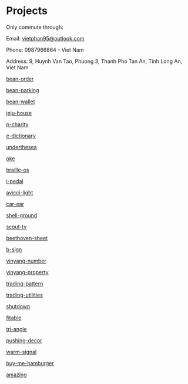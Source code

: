 # Projects

Only commute through:

Email: vietphan95@outlook.com

Phone: 0987966864 - Viet Nam

Address: 9, Huynh Van Tao, Phuong 3, Thanh Pho Tan An, Tinh Long An, Viet Nam

[bean-order](https://github.com/vietphan1995/bean-order.git)

[bean-parking](https://github.com/vietphan1995/bean-parking.git)

[bean-wallet](https://github.com/vietphan1995/bean-wallet.git)

[jeju-house](https://github.com/vietphan1995/jeju-house.git)

[p-charity](https://github.com/vietphan1995/p-charity.git)

[e-dictionary](https://github.com/vietphan1995/e-dictionary.git)

[underthesea](https://github.com/vietphan1995/underthesea.git)

[oke](https://github.com/vietphan1995/oke.git)

[braille-os](https://github.com/vietphan1995/braille-os.git)

[i-pedal](https://github.com/vietphan1995/i-pedal.git)

[avicci-light](https://github.com/vietphan1995/avicci-light.git)

[car-ear](https://github.com/vietphan1995/car-ear.git)

[shell-ground](https://github.com/vietphan1995/shell-ground.git)

[scout-tv](https://github.com/vietphan1995/scout-tv.git)

[beethoven-sheet](https://github.com/vietphan1995/beethoven-sheet.git)

[b-sign](https://github.com/vietphan1995/b-sign.git)

[yinyang-number](https://github.com/vietphan1995/yinyang-number.git)

[yinyang-property](https://github.com/vietphan1995/yinyang-property.git)

[trading-pattern](https://github.com/vietphan1995/trade-pattern.git)

[trading-utilities](https://github.com/vietphan1995/trading-utilities.git)

[shutdown](https://github.com/vietphan1995/shutdown.git)

[fitable](https://github.com/vietphan1995/fitable.git)

[tri-angle](https://github.com/vietphan1995/tri-angle.git)

[pushing-decor](https://github.com/vietphan1995/pushing-decor.git)

[warm-signal](https://github.com/vietphan1995/warm-signal.git)

[buy-me-hamburger](https://github.com/vietphan1995/buy-me-hamburger.git)

[amazing](https://github.com/vietphan1995/amazing.git)